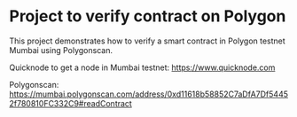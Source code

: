 # Project to verify contract on Polygon

This project demonstrates how to verify a smart contract in Polygon testnet Mumbai using Polygonscan.

Quicknode to get a node in Mumbai testnet:
https://www.quicknode.com

Polygonscan:
https://mumbai.polygonscan.com/address/0xd11618b58852C7aDfA7Df54452f780810FC332C9#readContract
